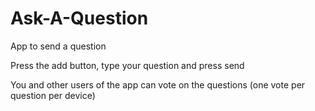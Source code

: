 # Ask-A-Question
App to send a question

Press the add button, type your question and press send

You and other users of the app can vote on the questions (one vote per question per device)
